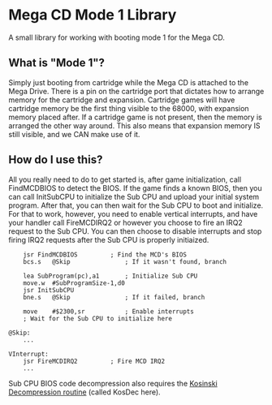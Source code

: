 # Mega CD Mode 1 Library
A small library for working with booting mode 1 for the Mega CD.

## What is "Mode 1"?
Simply just booting from cartridge while the Mega CD is attached to the Mega Drive. There is a pin on the cartridge port that dictates how to arrange memory for the cartridge and expansion. Cartridge games will have cartridge memory be the first thing visible to the 68000, with expansion memory placed after. If a cartridge game is not present, then the memory is arranged the other way around. This also means that expansion memory IS still visible, and we CAN make use of it.

## How do I use this?
All you really need to do to get started is, after game initialization, call FindMCDBIOS to detect the BIOS. If the game finds a known BIOS, then you can call InitSubCPU to initialize the Sub CPU and upload your initial system program. After that, you can then wait for the Sub CPU to boot and initialize. For that to work, however, you need to enable vertical interrupts, and have your handler call FireMCDIRQ2 or however you choose to fire an IRQ2 request to the Sub CPU. You can then choose to disable interrupts and stop firing IRQ2 requests after the Sub CPU is properly initiaized.

		jsr	FindMCDBIOS			; Find the MCD's BIOS
		bcs.s	@Skip				; If it wasn't found, branch

		lea	SubProgram(pc),a1		; Initialize Sub CPU
		move.w	#SubProgramSize-1,d0
		jsr	InitSubCPU
		bne.s	@Skip				; If it failed, branch

		move	#$2300,sr			; Enable interrupts
		; Wait for the Sub CPU to initialize here

	@Skip:
		...

	VInterrupt:
		jsr	FireMCDIRQ2			; Fire MCD IRQ2
		...
		
Sub CPU BIOS code decompression also requires the [Kosinski Decompression routine](https://segaretro.org/Kosinski_compression#Decompression_code) (called KosDec here).

